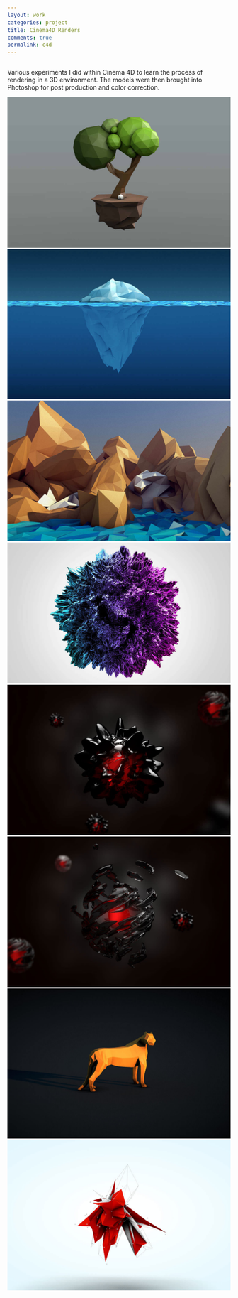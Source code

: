 ```yaml
---
layout: work
categories: project
title: Cinema4D Renders
comments: true
permalink: c4d
---
```


<div class="row clearfix">
	<div class="column full">
		<p>Various experiments I did within Cinema 4D to learn the process of rendering in a 3D environment. The models were then brought into Photoshop for post production and color correction.</p>
	</div>
</div>
<div class="row clearfix project-image">
	<div class="column half medium-half">
		<img class="drop-shadow" src="/img/proj/c4d/img-1.jpg" alt="">
	</div>
	<div class="column half medium-half">
		<img class="drop-shadow" src="/img/proj/c4d/img-2.jpg" alt="">
	</div>
</div>
<div class="row clearfix project-image">
	<div class="column half medium-half">
		<img class="drop-shadow" src="/img/proj/c4d/img-4.jpg" alt="">
	</div>
	<div class="column half medium-half">
		<img class="drop-shadow" src="/img/proj/c4d/img-5.jpg" alt="">
	</div>
</div>
<div class="row clearfix project-image">
	<div class="column half medium-half">
		<img class="drop-shadow" src="/img/proj/c4d/img-6.jpg" alt="">
	</div>
	<div class="column half medium-half">
		<img class="drop-shadow" src="/img/proj/c4d/img-7.jpg" alt="">
	</div>
</div>
<div class="row clearfix project-image">
	<div class="column half medium-half">
		<img class="drop-shadow" src="/img/proj/c4d/img-8.jpg" alt="">
	</div>
	<div class="column half medium-half">
		<img class="drop-shadow" src="/img/proj/c4d/img-3.jpg" alt="">
	</div>
</div>